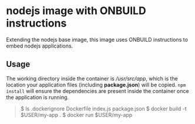 # nodejs image with ONBUILD instructions

Extending the nodejs base image, this image uses ONBUILD instructions
to embed nodejs applications.

## Usage

The working directory inside the container is _/usr/src/app_, which is
the location your application files (including **package.json**) will
be copied. `npm install` will ensure the dependencies are present inside
the container once the application is running.

>$ ls
> .dockerignore Dockerfile index.js package.json
>$ docker build -t $USER/my-app .
>$ docker run $USER/my-app
